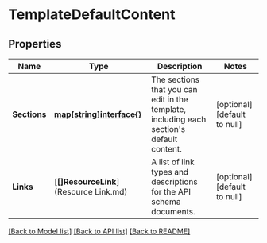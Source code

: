 # TemplateDefaultContent

## Properties
Name | Type | Description | Notes
------------ | ------------- | ------------- | -------------
**Sections** | [**map[string]interface{}**](interface{}.md) | The sections that you can edit in the template, including each section&#39;s default content. | [optional] [default to null]
**Links** | [**[]ResourceLink**](Resource Link.md) | A list of link types and descriptions for the API schema documents. | [optional] [default to null]

[[Back to Model list]](../README.md#documentation-for-models) [[Back to API list]](../README.md#documentation-for-api-endpoints) [[Back to README]](../README.md)



